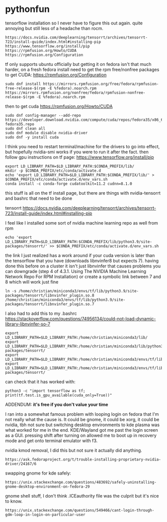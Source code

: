 # pythonfun

tensorflow installation so I never have to figure this out again. quite annoying but still less of a headache than rocm.
```
https://docs.nvidia.com/deeplearning/tensorrt/archives/tensorrt-723/install-guide/index.html#installing-pip
https://www.tensorflow.org/install/pip
https://rpmfusion.org/Howto/CUDA
https://rpmfusion.org/Configuration
```
tf only supports ubuntu officially but getting it on fedora isn't that much harder, on a fresh fedora install need to get the rpm free/nonfree packages to get CUDA:
https://rpmfusion.org/Configuration
```
sudo dnf install https://mirrors.rpmfusion.org/free/fedora/rpmfusion-free-release-$(rpm -E %fedora).noarch.rpm https://mirrors.rpmfusion.org/nonfree/fedora/rpmfusion-nonfree-release-$(rpm -E %fedora).noarch.rpm
```
then to get cuda
https://rpmfusion.org/Howto/CUDA
```
sudo dnf config-manager --add-repo https://developer.download.nvidia.com/compute/cuda/repos/fedora35/x86_64/cuda-fedora35.repo
sudo dnf clean all
sudo dnf module disable nvidia-driver
sudo dnf -y install cuda
```

I think you need to restart terminal/machine for the drivers to go into effect, but hopefully nvidia-smi works if you were to run it after the fact. then follow gpu instructions on tf page:
https://www.tensorflow.org/install/pip
```
export LD_LIBRARY_PATH=$LD_LIBRARY_PATH:$CONDA_PREFIX/lib/
mkdir -p $CONDA_PREFIX/etc/conda/activate.d
echo 'export LD_LIBRARY_PATH=$LD_LIBRARY_PATH:$CONDA_PREFIX/lib/' > $CONDA_PREFIX/etc/conda/activate.d/env_vars.sh
conda install -c conda-forge cudatoolkit=11.2 cudnn=8.1.0
```
this stuff is all on the tf install page, but there are things with nvidia-tensorrt and bashrc that need to be done

tensorrt
https://docs.nvidia.com/deeplearning/tensorrt/archives/tensorrt-723/install-guide/index.html#installing-pip

I feel like I installed some sort of nvidia machine learning repo as well from rpm
```
echo 'export LD_LIBRARY_PATH=$LD_LIBRARY_PATH:$CONDA_PREFIX/lib/python3.9/site-packages/tensorrt/' >> $CONDA_PREFIX/etc/conda/activate.d/env_vars.sh
```
the link I just realized has a work around if your cuda version is later than the tensorflow that you have (downloads libnvinfer8 but expects 7).
having done this before on a cluster it isn't just libnvinfer that causes problems
you can downgrade (step 4 of 4.3.1. Using The NVIDIA Machine Learning Network Repo For RPM Installation) or create a symbolic link between 7 and 8 which will work just fine

```
ln -s /home/christian/miniconda3/envs/tf/lib/python3.9/site-packages/tensorrt/libnvinfer_plugin.so.8 /home/christian/miniconda3/envs/tf/lib/python3.9/site-packages/tensorrt/libnvinfer_plugin.so.7
```
I also had to add this to my .bashrc
https://stackoverflow.com/questions/74956134/could-not-load-dynamic-library-libnvinfer-so-7
```
export LD_LIBRARY_PATH=$LD_LIBRARY_PATH:/home/christian/miniconda3/lib/
export LD_LIBRARY_PATH=$LD_LIBRARY_PATH:/home/christian/miniconda3/lib/python3.9/site-packages/tensorrt/
export LD_LIBRARY_PATH=$LD_LIBRARY_PATH:/home/christian/miniconda3/envs/tf/lib
export LD_LIBRARY_PATH=$LD_LIBRARY_PATH:/home/christian/miniconda3/envs/tf/lib/python3.9/site-packages/tensorrt/
```
can check that it has worked with:
```
python3 -c "import tensorflow as tf; print(tf.test.is_gpu_available(cuda_only=True))"
```
ADDENDUM: **it's free if you don't value your time**


I ran into a somewhat famous problem with looping login on fedora that I'm not really what the cause is.
It could be gnome, it could be xorg, it could be nvidia, tbh not sure but switching desktop environments to kde plasma was what worked for me in the end.
KDE/Wayland got me past the login screen as a GUI. pressing shift after turning on allowed me to boot up in recovery mode and get onto terminal emulator with f3.

nvidia kmod removal, I did this but not sure it actually did anything.
```
https://ask.fedoraproject.org/t/trouble-installing-proprietary-nvidia-driver/24167/6
```

swapping gnome for kde safely:
```
https://unix.stackexchange.com/questions/483692/safely-uninstalling-gnome-desktop-environment-on-fedora-29
```

gnome shell stuff, I don't think .ICEauthority file was the culprit but it's nice to know.
```
https://unix.stackexchange.com/questions/549466/cant-login-through-gdm-loop-in-login-on-particular-user
```
